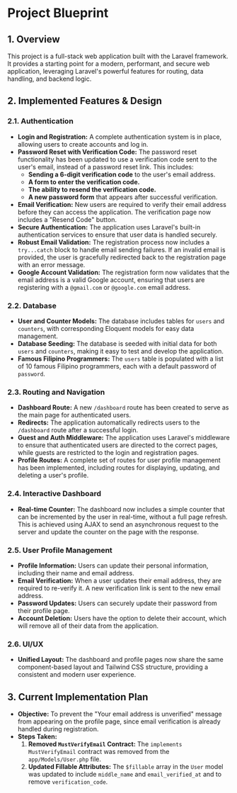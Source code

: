 # Project Blueprint

## 1. Overview

This project is a full-stack web application built with the Laravel framework. It provides a starting point for a modern, performant, and secure web application, leveraging Laravel's powerful features for routing, data handling, and backend logic.

## 2. Implemented Features & Design

### 2.1. Authentication

*   **Login and Registration:** A complete authentication system is in place, allowing users to create accounts and log in.
*   **Password Reset with Verification Code:** The password reset functionality has been updated to use a verification code sent to the user's email, instead of a password reset link. This includes:
    *   **Sending a 6-digit verification code** to the user's email address.
    *   **A form to enter the verification code.**
    *   **The ability to resend the verification code.**
    *   **A new password form** that appears after successful verification.
*   **Email Verification:** New users are required to verify their email address before they can access the application. The verification page now includes a "Resend Code" button.
*   **Secure Authentication:** The application uses Laravel's built-in authentication services to ensure that user data is handled securely.
*   **Robust Email Validation:** The registration process now includes a `try...catch` block to handle email sending failures. If an invalid email is provided, the user is gracefully redirected back to the registration page with an error message.
*   **Google Account Validation:** The registration form now validates that the email address is a valid Google account, ensuring that users are registering with a `@gmail.com` or `@google.com` email address.

### 2.2. Database

*   **User and Counter Models:** The database includes tables for `users` and `counters`, with corresponding Eloquent models for easy data management.
*   **Database Seeding:** The database is seeded with initial data for both `users` and `counters`, making it easy to test and develop the application.
*   **Famous Filipino Programmers:** The `users` table is populated with a list of 10 famous Filipino programmers, each with a default password of `password`.

### 2.3. Routing and Navigation

*   **Dashboard Route:** A new `/dashboard` route has been created to serve as the main page for authenticated users.
*   **Redirects:** The application automatically redirects users to the `/dashboard` route after a successful login.
*   **Guest and Auth Middleware:** The application uses Laravel's middleware to ensure that authenticated users are directed to the correct pages, while guests are restricted to the login and registration pages.
*   **Profile Routes:** A complete set of routes for user profile management has been implemented, including routes for displaying, updating, and deleting a user's profile.

### 2.4. Interactive Dashboard

*   **Real-time Counter:** The dashboard now includes a simple counter that can be incremented by the user in real-time, without a full page refresh. This is achieved using AJAX to send an asynchronous request to the server and update the counter on the page with the response.

### 2.5. User Profile Management

*   **Profile Information:** Users can update their personal information, including their name and email address.
*   **Email Verification:** When a user updates their email address, they are required to re-verify it. A new verification link is sent to the new email address.
*   **Password Updates:** Users can securely update their password from their profile page.
*   **Account Deletion:** Users have the option to delete their account, which will remove all of their data from the application.

### 2.6. UI/UX

*   **Unified Layout:** The dashboard and profile pages now share the same component-based layout and Tailwind CSS structure, providing a consistent and modern user experience.

## 3. Current Implementation Plan

*   **Objective:** To prevent the "Your email address is unverified" message from appearing on the profile page, since email verification is already handled during registration.
*   **Steps Taken:**
    1.  **Removed `MustVerifyEmail` Contract:** The `implements MustVerifyEmail` contract was removed from the `app/Models/User.php` file.
    2.  **Updated Fillable Attributes:** The `$fillable` array in the `User` model was updated to include `middle_name` and `email_verified_at` and to remove `verification_code`.
